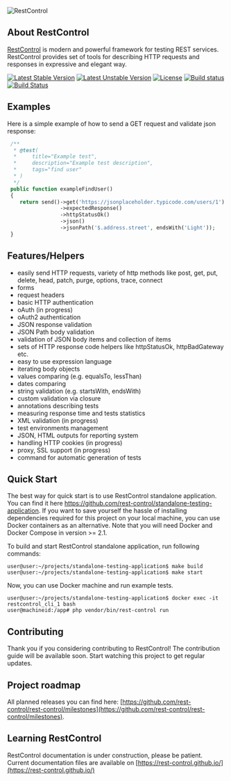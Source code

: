 ![RestControl](https://rest-control.github.io/assets/img/rest-control.png)

About RestControl
---
[RestControl](https://rest-control.github.io/) is modern and powerful framework for testing REST services. RestControl provides set of tools for describing HTTP requests and responses in expressive and elegant way.


[![Latest Stable Version](https://poser.pugx.org/rest-control/rest-control/v/stable)](https://packagist.org/packages/rest-control/rest-control)
[![Latest Unstable Version](https://poser.pugx.org/rest-control/rest-control/v/unstable)](https://packagist.org/packages/rest-control/rest-control)
[![License](https://poser.pugx.org/rest-control/rest-control/license)](https://packagist.org/packages/rest-control/rest-control)
[![Build status](https://ci.appveyor.com/api/projects/status/otm3svuo0nol0big?svg=true)](https://ci.appveyor.com/project/kamszel/rest-control)
[![Build Status](https://travis-ci.org/rest-control/rest-control.svg?branch=master)](https://travis-ci.org/rest-control/rest-control)

Examples
---

Here is a simple example of how to send a GET request and validate json response:

```php
 /**
  * @test(
  *     title="Example test",
  *     description="Example test description",
  *     tags="find user"
  * )
  */
 public function exampleFindUser()
 {
    return send()->get('https://jsonplaceholder.typicode.com/users/1')
                 ->expectedResponse()
                 ->httpStatusOk()
                 ->json()
                 ->jsonPath('$.address.street', endsWith('Light'));
 }
```

Features/Helpers
---
- easily send HTTP requests, variety of http methods like post, get, put, delete, head, patch, purge, options, trace, connect
- forms
- request headers
- basic HTTP authentication
- oAuth (in progress)
- oAuth2 authentication
- JSON response validation
- JSON Path body validation
- validation of JSON body items and collection of items
- sets of HTTP response code helpers like httpStatusOk, httpBadGateway etc.
- easy to use expression language
- iterating body objects
- values comparing (e.g. equalsTo, lessThan)
- dates comparing
- string validation (e.g. startsWith, endsWith)
- custom validation via closure
- annotations describing tests
- measuring response time and tests statistics
- XML validation (in progress)
- test environments management
- JSON, HTML outputs for reporting system
- handling HTTP cookies (in progress)
- proxy, SSL support (in progress)
- command for automatic generation of tests

Quick Start
---

The best way for quick start is to use RestControl standalone application. You can find it here https://github.com/rest-control/standalone-testing-application. If you want to save yourself the hassle of installing dependencies required for this project on your local machine, you can use Docker containers as an alternative. Note that you will need Docker and Docker Compose in version >= 2.1.

To build and start RestControl standalone application, run following commands:

```
user@user:~/projects/standalone-testing-application$ make build
user@user:~/projects/standalone-testing-application$ make start
```
Now, you can use Docker machine and run example tests.

```
user@user:~/projects/standalone-testing-application$ docker exec -it restcontrol_cli_1 bash
user@machineid:/app# php vendor/bin/rest-control run
```

Contributing
---

Thank you if you considering contributing to RestControl! The contribution guide will be available soon. Start watching this project to get regular updates.

Project roadmap
---
All planned releases you can find here: [https://github.com/rest-control/rest-control/milestones](https://github.com/rest-control/rest-control/milestones).

Learning RestControl
---
RestControl documentation is under construction, please be patient. Current documentation files are available on [https://rest-control.github.io/](https://rest-control.github.io/)
